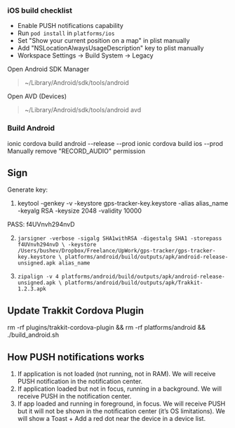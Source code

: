 ### iOS build checklist

- Enable PUSH notifications capability
- Run `pod install` in `platforms/ios`
- Set "Show your current position on a map" in plist manually
- Add "NSLocationAlwaysUsageDescription" key to plist manually
- Workspace Settings -> Build System -> Legacy

Open Android SDK Manager
> ~/Library/Android/sdk/tools/android

Open AVD (Devices)
> ~/Library/Android/sdk/tools/android avd

### Build Android

ionic cordova build android --release --prod
ionic cordova build ios --prod
Manually remove "RECORD_AUDIO" permission

## Sign

Generate key:
1. keytool -genkey -v -keystore gps-tracker-key.keystore -alias alias_name -keyalg RSA -keysize 2048 -validity 10000

PASS: f4UVnvh294nvD

2. `jarsigner -verbose -sigalg SHA1withRSA -digestalg SHA1 -storepass f4UVnvh294nvD \
        -keystore /Users/bushev/Dropbox/Freelance/UpWork/gps-tracker/gps-tracker-key.keystore \
        platforms/android/build/outputs/apk/android-release-unsigned.apk alias_name`

3. `zipalign -v 4 platforms/android/build/outputs/apk/android-release-unsigned.apk \
        platforms/android/build/outputs/apk/Trakkit-1.2.3.apk`

## Update Trakkit Cordova Plugin

rm -rf plugins/trakkit-cordova-plugin && rm -rf platforms/android && ./build_android.sh


## How PUSH notifications works

1. If application is not loaded (not running, not in RAM). We will receive PUSH notification in the notification center.
2. If application loaded but not in focus, running in a background. We will receive PUSH in the notification center.
3. If app loaded and running in foreground, in focus. We will receive PUSH but it will not be shown in the notification center (it’s OS limitations). We will show a Toast + Add a red dot near the device in a device list.
